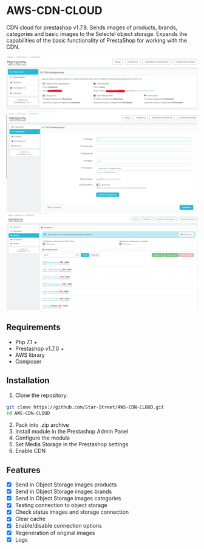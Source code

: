 # AWS-CDN-CLOUD

CDN cloud for prestashop v1.7.8.
Sends images of products, brands, categories and basic images to the Selectel object storage.
Expands the capabilities of the basic functionality of PrestaShop for working with the CDN.

![CDN Информация](images/cdn_info.png)
![CDN Информация](images/cdn_params.png)
![CDN Информация](images/cdn_products.png)

## Requirements

- Php 7.1 +
- Prestashop v1.7.0 + 
- AWS library
- Composer

## Installation

1. Clone the repository:
```bash
git clone https://github.com/Star-Street/AWS-CDN-CLOUD.git
cd AWS-CDN-CLOUD
```
2. Pack into .zip archive
3. Install module in the Prestashop Admin Panel
4. Configure the module
5. Set Media Storage in the Prestashop settings
6. Enable CDN

## Features

- [x] Send in Object Storage images products
- [x] Send in Object Storage images brands
- [x] Send in Object Storage images categories
- [X] Testing connection to object storage
- [x] Check status images and storage connection
- [x] Clear cache
- [x] Enable/disable connection options
- [x] Regeneration of original images
- [x] Logs
